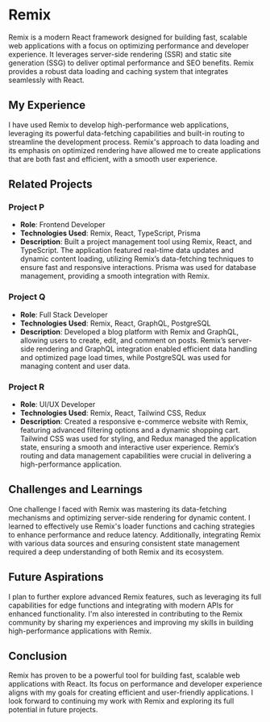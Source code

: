 # Remix

Remix is a modern React framework designed for building fast, scalable web applications with a focus on optimizing performance and developer experience. It leverages server-side rendering (SSR) and static site generation (SSG) to deliver optimal performance and SEO benefits. Remix provides a robust data loading and caching system that integrates seamlessly with React.

## My Experience

I have used Remix to develop high-performance web applications, leveraging its powerful data-fetching capabilities and built-in routing to streamline the development process. Remix's approach to data loading and its emphasis on optimized rendering have allowed me to create applications that are both fast and efficient, with a smooth user experience.

## Related Projects

### Project P
- **Role**: Frontend Developer
- **Technologies Used**: Remix, React, TypeScript, Prisma
- **Description**: Built a project management tool using Remix, React, and TypeScript. The application featured real-time data updates and dynamic content loading, utilizing Remix’s data-fetching techniques to ensure fast and responsive interactions. Prisma was used for database management, providing a smooth integration with Remix.

### Project Q
- **Role**: Full Stack Developer
- **Technologies Used**: Remix, React, GraphQL, PostgreSQL
- **Description**: Developed a blog platform with Remix and GraphQL, allowing users to create, edit, and comment on posts. Remix’s server-side rendering and GraphQL integration enabled efficient data handling and optimized page load times, while PostgreSQL was used for managing content and user data.

### Project R
- **Role**: UI/UX Developer
- **Technologies Used**: Remix, React, Tailwind CSS, Redux
- **Description**: Created a responsive e-commerce website with Remix, featuring advanced filtering options and a dynamic shopping cart. Tailwind CSS was used for styling, and Redux managed the application state, ensuring a smooth and interactive user experience. Remix’s routing and data management capabilities were crucial in delivering a high-performance application.

## Challenges and Learnings

One challenge I faced with Remix was mastering its data-fetching mechanisms and optimizing server-side rendering for dynamic content. I learned to effectively use Remix's loader functions and caching strategies to enhance performance and reduce latency. Additionally, integrating Remix with various data sources and ensuring consistent state management required a deep understanding of both Remix and its ecosystem.

## Future Aspirations

I plan to further explore advanced Remix features, such as leveraging its full capabilities for edge functions and integrating with modern APIs for enhanced functionality. I'm also interested in contributing to the Remix community by sharing my experiences and improving my skills in building high-performance applications with Remix.

## Conclusion

Remix has proven to be a powerful tool for building fast, scalable web applications with React. Its focus on performance and developer experience aligns with my goals for creating efficient and user-friendly applications. I look forward to continuing my work with Remix and exploring its full potential in future projects.
